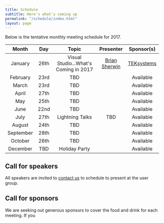 ```yaml
---
title: Schedule
subtitle: Here's what's coming up
permalink: "/schedule/index.html"
layout: page
---
```


Below is the tentative monthly meeting schedule for 2017.

|   Month   |  Day |      Topic      | Presenter | Sponsor(s) |
|:---------:|:----:|:---------------:|:---------:|:----------:|
|  January  | 26th | Visual Studio...What's Coming in 2017 | [Brian Sherwin](http://briansherwin.com/) | [TEKsystems](https://www.teksystems.com) |
|  February | 23rd |       TBD       |           | Available |
|   March   | 23rd |       TBD       |           | Available |
|   April   | 27th |       TBD       |           | Available |
|    May    | 25th |       TBD       |           | Available |
|    June   | 22nd |       TBD       |           | Available |
|    July   | 27th | Lightning Talks |    TBD    | Available |
|   August  | 24th |       TBD       |           | Available |
| September | 28th |       TBD       |           | Available |
|  October  | 26th |       TBD       |           | Available |
|  December |  TBD |  Holiday Party  |           | Available |

## Call for speakers

All speakers are invited to [contact us](/about) to schedule to present at the user group.

## Call for sponsors

We are seeking out generous sponsors to cover the food and drink for each meeting. If you 